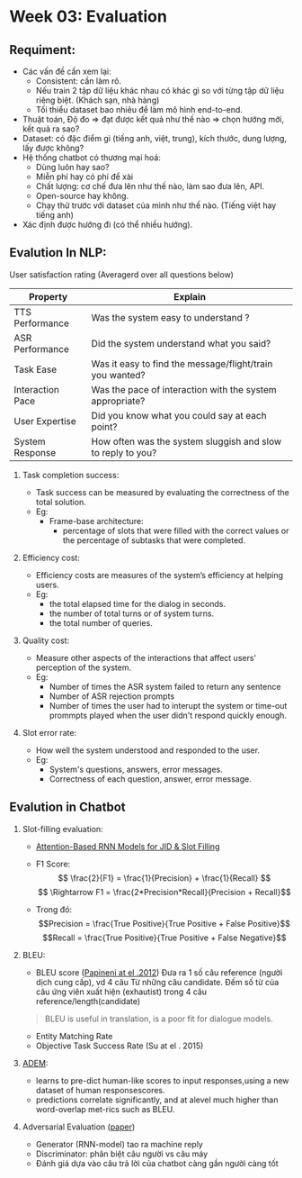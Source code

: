 # Week 03: Evaluation

## Requiment:
- Các vấn đề cần xem lại:
  - Consistent: cần làm rõ.
  - Nếu train 2 tập dữ liệu khác nhau có khác gì so với từng tập dữ liệu riêng biệt. (Khách sạn, nhà hàng)
  - Tối thiểu dataset bao nhiêu để làm mô hình end-to-end.
- Thuật toán, Độ đo => đạt được kết quả như thế nào => chọn hướng mới, kết quả ra sao?
- Dataset: có đặc điểm gì (tiếng anh, việt, trung), kích thước, dung lượng, lấy được không?
- Hệ thống chatbot có thương mại hoá:
  - Dùng luôn hay sao?
  - Miễn phí hay có phí để xài
  - Chất lượng: cơ chế đưa lên như thế nào, làm sao đưa lên, API.
  - Open-source hay không.
  - Chạy thử trước với dataset của mình như thế nào. (Tiếng việt hay tiếng anh)
- Xác định được hướng đi (có thể nhiều hướng).

## Evalution In NLP:

User satisfaction rating (Averagerd over all questions below)

| Property         | Explain                                                     |
| ---------------- | ----------------------------------------------------------- |
| TTS Performance  | Was the system easy to understand ?                         |
| ASR Performance  | Did the system understand what you said?                    |
| Task Ease        | Was it easy to find the message/flight/train you wanted?    |
| Interaction Pace | Was the pace of interaction with the system appropriate?    |
| User Expertise   | Did you know what you could say at each point?              |
| System Response  | How often was the system sluggish and slow to reply to you? |

1. Task completion success:
   - Task success can be measured by evaluating the correctness of the total solution.
   - Eg:
     - Frame-base architecture:
       - percentage of slots that were filled with the correct values or the percentage of subtasks
that were completed.

2. Efficiency cost:
    - Efficiency costs are measures of the system’s efficiency at helping
users.
    - Eg:
      -  the total elapsed time for the dialog in seconds.
      -  the number of total turns or of system turns.
      -  the total number of queries.
  
3. Quality cost: 
   - Measure other aspects of the interactions that affect users' perception of the system.
   - Eg:
     - Number of times the ASR system failed to return any sentence
     - Number of ASR rejection prompts
     - Number of times the user had to interupt the system or time-out prommpts played when the user didn't respond quickly enough.
      
4. Slot error rate:
    - How well the system understood and responded to the user.
    - Eg:
      - System's questions, answers, error messages.
      - Correctness of each question, answer, error message.

## Evalution in Chatbot
1. Slot-filling evaluation:
   
    - [Attention-Based RNN Models for JID & Slot Filling](https://arxiv.org/pdf/1609.01454v1.pdf)
    
    - F1 Score:
    $$ \frac{2}{F1} = \frac{1}{Precision} + \frac{1}{Recall} $$
    $$ \Rightarrow F1 = \frac{2*Precision*Recall}{Precision + Recall}$$
    
    - Trong đó:
    $$Precision = \frac{True Positive}{True Positive + False Positive}$$
    $$Recall = \frac{True Positive}{True Positive + False Negative}$$
2. BLEU:
   
    - BLEU score ([Papineni at el .2012](https://www.aclweb.org/anthology/P02-1040))
    Đưa ra 1 số câu reference (người dịch cung cấp), vd 4 câu
    Từ những câu candidate. Đếm số từ của câu ứng viên xuất hiện (exhautist) trong 4 câu reference/length(candidate)
    > BLEU is useful in translation, is a poor fit for dialogue models.

    - Entity Matching Rate
    - Objective Task Success Rate (Su at el . 2015)
3. [ADEM](https://aclweb.org/anthology/P17-1103):
	- learns to pre-dict human-like scores to input responses,using a new dataset of human responsescores.
	- predictions correlate significantly, and at alevel much higher than word-overlap met-rics such as BLEU.
4. Adversarial Evaluation ([paper](https://arxiv.org/pdf/1701.08198.pdf))
    - Generator (RNN-model) tao ra machine reply
    - Discriminator: phân biệt câu người vs câu máy
    - Đánh giá dựa vào câu trả lời của chatbot càng gần người càng tốt 